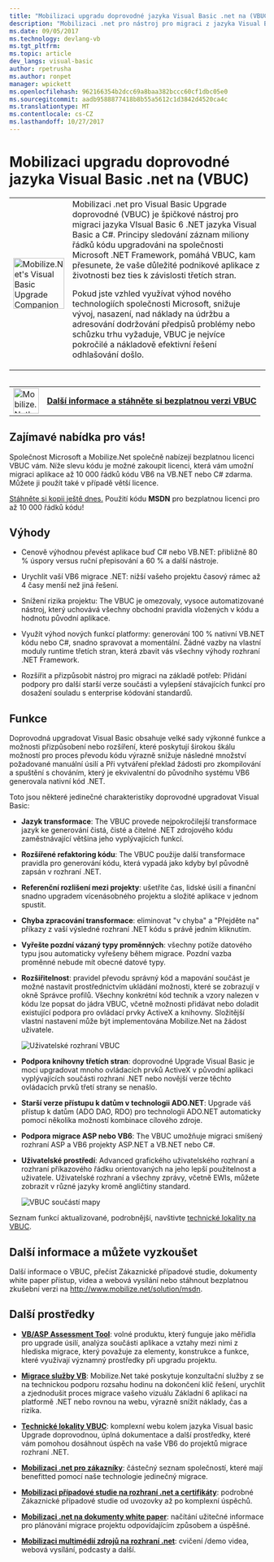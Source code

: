 ```yaml
---
title: "Mobilizaci upgradu doprovodné jazyka Visual Basic .net na (VBUC) | Microsoft Docs"
description: "Mobilizaci .net pro nástroj pro migraci z jazyka Visual Basic 6 .NET jazyka Visual Basic a C#"
ms.date: 09/05/2017
ms.technology: devlang-vb
ms.tgt_pltfrm: 
ms.topic: article
dev_langs: visual-basic
author: rpetrusha
ms.author: ronpet
manager: wpickett
ms.openlocfilehash: 962166354b2dcc69a8baa382bccc60cf1dbc05e0
ms.sourcegitcommit: aadb9588877418b8b55a5612c1d3842d4520ca4c
ms.translationtype: MT
ms.contentlocale: cs-CZ
ms.lasthandoff: 10/27/2017
---
```

# <a name="mobilizenets-visual-basic-upgrade-companion-vbuc"></a>Mobilizaci upgradu doprovodné jazyka Visual Basic .net na (VBUC)

<table>
   <tr>
      <td><img src="media/vbuc.png" alt="Mobilize.Net's Visual Basic Upgrade Companion (VBUC)" width="100" /> </td> 
      <td>Mobilizaci .net pro Visual Basic Upgrade doprovodné (VBUC) je špičkové nástroj pro migraci jazyka VIsual Basic 6 .NET jazyka Visual Basic a C#. Principy sledování záznam miliony řádků kódu upgradováni na společnosti Microsoft .NET Framework, pomáhá VBUC, kam přesunete, že vaše důležité podnikové aplikace z životnosti bez ties k závislosti třetích stran. </p>
Pokud jste vzhled využívat výhod nového technologiích společnosti Microsoft, snižuje vývoj, nasazení, nad náklady na údržbu a adresování dodržování předpisů problémy nebo schůzku trhu vyžaduje, VBUC je nejvíce pokročilé a nákladově efektivní řešení odhlašování došlo.</p> </td>  
   </tr>
<table>

<table>
   <tr>
      <td><a href="http://www.mobilize.net/solution/msdn"><img src="media/download.png" alt="Mobilize.Net's Visual Basic Upgrade Companion (VBUC)" width="50" /></a></td>
      <td><a href="http://www.mobilize.net/solution/msdn"><strong>Další informace a stáhněte si bezplatnou verzi VBUC</string></a></td>
   </tr>
</table>  

## <a name="exciting-offer-for-you"></a>Zajímavé nabídka pro vás!

Společnost Microsoft a Mobilize.Net společně nabízejí bezplatnou licenci VBUC vám. Níže slevu kódu je možné zakoupit licenci, která vám umožní migraci aplikace až 10 000 řádků kódu VB6 na VB.NET nebo C# zdarma. Můžete ji použít také v případě větší licence.

[Stáhněte si kopii ještě dnes.](http://www.mobilize.net/solution/msdn) Použití kódu **MSDN** pro bezplatnou licenci pro až 10 000 řádků kódu!

## <a name="benefits"></a>Výhody

- Cenově výhodnou převést aplikace buď C# nebo VB.NET: přibližně 80 % úspory versus ruční přepisování a 60 % a další nástroje.

- Urychlit vaší VB6 migrace .NET: nižší vašeho projektu časový rámec až 4 časy menší než jiná řešení.

- Snížení rizika projektu: The VBUC je omezovaly, vysoce automatizované nástroj, který uchovává všechny obchodní pravidla vložených v kódu a hodnotu původní aplikace.

- Využít výhod nových funkcí platformy: generování 100 % nativní VB.NET kódu nebo C#, snadno spravovat a momentální. Žádné vazby na vlastní moduly runtime třetích stran, která zbavit vás všechny výhody rozhraní .NET Framework.

- Rozšířit a přizpůsobit nástroj pro migraci na základě potřeb: Přidání podpory pro další starší verze součásti a vylepšení stávajících funkcí pro dosažení souladu s enterprise kódování standardů.

## <a name="features"></a>Funkce

Doprovodná upgradovat Visual Basic obsahuje velké sady výkonné funkce a možnosti přizpůsobení nebo rozšíření, které poskytují širokou škálu možností pro proces převodu kódu výrazně snižuje následné množství požadované manuální úsilí a Při vytváření překlad žádosti pro zkompilování a spuštění s chováním, který je ekvivalentní do původního systému VB6 generovala nativní kód .NET.

Toto jsou některé jedinečné charakteristiky doprovodné upgradovat Visual Basic:

- **Jazyk transformace**: The VBUC provede nejpokročilejší transformace jazyk ke generování čistá, čisté a čitelné .NET zdrojového kódu zaměstnávající většina jeho vyplývajících funkcí.

- **Rozšířené refaktoring kódu**: The VBUC použije další transformace pravidla pro generování kódu, která vypadá jako kdyby byl původně zapsán v rozhraní .NET.

- **Referenční rozlišení mezi projekty**: ušetříte čas, lidské úsilí a finanční snadno upgradem vícenásobného projektu a složité aplikace v jednom spustit.

- **Chyba zpracování transformace**: eliminovat "v chyba" a "Přejděte na" příkazy z vaší výsledné rozhraní .NET kódu s právě jedním kliknutím.

- **Vyřešte pozdní vázaný typy proměnných**: všechny potíže datového typu jsou automaticky vyřešeny během migrace. Pozdní vazba proměnné nebude mít obecné datové typy.
 
- **Rozšiřitelnost**: pravidel převodu správný kód a mapování součást je možné nastavit prostřednictvím ukládání možnosti, které se zobrazují v okně Správce profilů. Všechny konkrétní kód technik a vzory nalezen v kódu lze popsat do jádra VBUC, včetně možnosti přidávat nebo doladit existující podpora pro ovládací prvky ActiveX a knihovny. Složitější vlastní nastavení může být implementována Mobilize.Net na žádost uživatele.
 
  ![Uživatelské rozhraní VBUC](./media/vbuc-screenshot.png) 

- **Podpora knihovny třetích stran**: doprovodné Upgrade Visual Basic je moci upgradovat mnoho ovládacích prvků ActiveX v původní aplikaci vyplývajících součásti rozhraní .NET nebo novější verze těchto ovládacích prvků třetí strany se nenašlo.

- **Starší verze přístupu k datům v technologii ADO.NET**: Upgrade váš přístup k datům (ADO DAO, RDO) pro technologii ADO.NET automaticky pomocí několika možností kombinace cílového zdroje.

- **Podpora migrace ASP nebo VB6**: The VBUC umožňuje migraci smíšený rozhraní ASP a VB6 projekty ASP.NET a VB.NET nebo C#.

- **Uživatelské prostředí**: Advanced grafického uživatelského rozhraní a rozhraní příkazového řádku orientovaných na jeho lepší použitelnost a uživatele. Uživatelské rozhraní a všechny zprávy, včetně EWIs, můžete zobrazit v různé jazyky kromě angličtiny standard.
 
  ![VBUC součástí mapy](./media/vbuc-component-maps.png)

Seznam funkcí aktualizované, podrobnější, navštivte [technické lokality na VBUC](http://www.vbtonet.com/?msdn).

## <a name="learn-more-and-try-it-for-yourself"></a>Další informace a můžete vyzkoušet
Další informace o VBUC, přečíst Zákaznické případové studie, dokumenty white paper přístup, videa a webová vysílání nebo stáhnout bezplatnou zkušební verzi na http://www.mobilize.net/solution/msdn.

## <a name="additional-resources"></a>Další prostředky

- [**VB/ASP Assessment Tool**](https://www.mobilize.net/modernization-assessment-tool): volné produktu, který funguje jako měřidla pro upgrade úsilí, analýza součásti aplikace a vztahy mezi nimi z hlediska migrace, který považuje za elementy, konstrukce a funkce, které využívají významný prostředky při upgradu projektu.

- [**Migrace služby VB**](https://www.mobilize.net/solution/legacy-solutions/vbmap---migrate-from-vb6-to-net): Mobilize.Net také poskytuje konzultační služby z se na technickou podporu rozsahu hodinu na dokončení klíč řešení, urychlit a zjednodušit proces migrace vašeho vizuálu Základní 6 aplikací na platformě .NET nebo rovnou na webu, výrazně snížit náklady, čas a rizika.
 
- [**Technické lokality VBUC**](http://www.vbtonet.com/?msdn): komplexní webu kolem jazyka Visual basic Upgrade doprovodnou, úplná dokumentace a další prostředky, které vám pomohou dosáhnout úspěch na vaše VB6 do projektů migrace rozhraní .NET.

- [**Mobilizaci .net pro zákazníky**](http://www.mobilize.net/resources/customer-list): částečný seznam společností, které mají benefitted pomocí naše technologie jedinečný migrace.

- [**Mobilizaci případové studie na rozhraní .net a certifikáty**](http://www.mobilize.net/case-studies/case-studies): podrobné Zákaznické případové studie od uvozovky až po komplexní úspěchů.
 
- [**Mobilizaci .net na dokumenty white paper**](http://www.mobilize.net/whitepapers): načítání užitečné informace pro plánování migrace projektu odpovídajícím způsobem a úspěšné.
 
- [**Mobilizaci multimédií zdrojů na rozhraní .net**](http://www.mobilize.net/tech-resources): cvičení /demo videa, webová vysílání, podcasty a další.

 